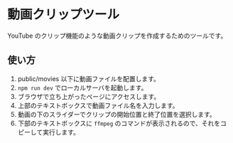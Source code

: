 # 動画クリップツール

YouTube のクリップ機能のような動画クリップを作成するためのツールです。

## 使い方

1. public/movies 以下に動画ファイルを配置します。
2. `npm run dev` でローカルサーバを起動します。
3. ブラウザで立ち上がったページにアクセスします。
4. 上部のテキストボックスで動画ファイル名を入力します。
5. 動画の下のスライダーでクリップの開始位置と終了位置を選択します。
6. 下部のテキストボックスに `ffmpeg` のコマンドが表示されるので、それをコピーして実行します。
